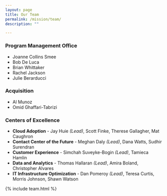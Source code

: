 ```yaml
---
layout: page
title: Our Team
permalink: /mission/team/
description: ""

---
```


### Program Management Office
- Joanne Collins Smee
- Bob De Luca
- Brian Whittaker
- Rachel Jackson
- Julie Berarducci

### Acquisition
- Al Munoz
- Omid Ghaffari-Tabrizi

### Centers of Excellence
- **Cloud Adoption** - Jay Huie *(Lead)*, Scott Finke, Therese Gallagher, Mat Caughron
- **Contact Center of the Future** - Meghan Daly *(Lead)*, Dana Watts, Sudhir Surendran
- **Customer Experience** - Simchah Suveyke-Bogin *(Lead)*, Tamieca Hamlin
- **Data and Analytics** - Thomas Hallaran *(Lead)*, Amira Boland, Christopher Alvares
- **IT Infrastructure Optimization** - Dan Pomeroy *(Lead)*, Teresa Curtis, Morris Johnson, Shawn Watson



{% include team.html %}
